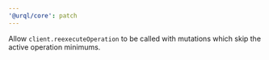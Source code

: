 ```yaml
---
'@urql/core': patch
---
```


Allow `client.reexecuteOperation` to be called with mutations which skip the active operation minimums.
